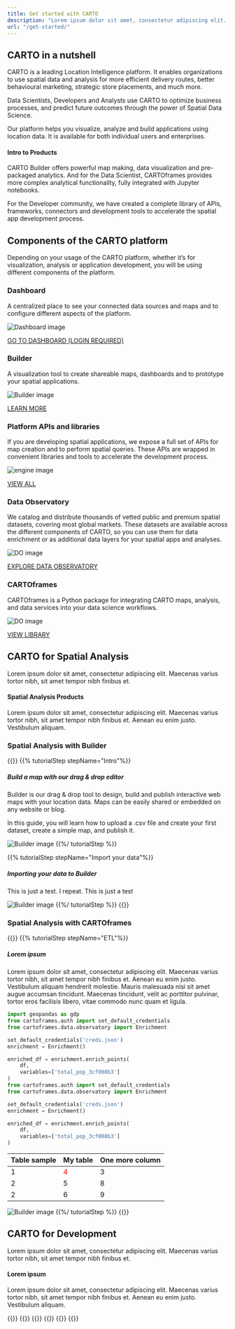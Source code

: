 ```yaml
---
title: Get started with CARTO
description: "Lorem ipsum dolor sit amet, consectetur adipiscing elit. Maecenas varius tortor nibh, sit amet"
url: "/get-started/"
---
```


## CARTO in a nutshell

CARTO is a leading Location Intelligence platform. It enables organizations to use spatial data and analysis for more efficient delivery routes, better behavioural marketing, strategic store placements, and much more. 

Data Scientists, Developers and Analysts use CARTO to optimize business processes, and predict future outcomes through the power of Spatial Data Science.

Our platform helps you visualize, analyze and build applications using location data. It is available for both individual users and enterprises. 




#### Intro to Products

CARTO Builder offers powerful map making, data visualization and pre-packaged analytics. And for the Data Scientist, CARTOframes provides more complex analytical functionality, fully integrated with Jupyter notebooks.

For the Developer community, we have created a complete library of APIs, frameworks, connectors and development tools to accelerate the spatial app development process.

## Components of the CARTO platform

Depending on your usage of the CARTO platform, whether it’s for visualization, analysis or application development, you will be using different components of the platform.

### Dashboard

A centralized place to see your connected data sources and maps and to configure different aspects of the platform.

![Dashboard image](/img/get-started/dashboard.png)

 [GO TO DASHBOARD (LOGIN REQUIRED)](www.carto.com/login)

### Builder

A visualization tool to create shareable maps, dashboards and to prototype your spatial applications.

![Builder image](/img/get-started/builder.png)

 
 [LEARN MORE](www.carto.com/builder)

### Platform APIs and libraries

If you are developing spatial applications, we expose a full set of APIs for map creation and to perform spatial queries. These APIs are wrapped in convenient libraries and tools to accelerate the development process.

![engine image](/img/get-started/engine-api.png)

 
 [VIEW ALL](www.docs.carto.com)

### Data Observatory

We catalog and distribute thousands of vetted public and premium spatial datasets, covering most global markets. These datasets are available across the different components of CARTO, so you can use them for data enrichment or as additional data layers for your spatial apps and analyses.

![DO image](/img/get-started/data-observatory.png)


 [EXPLORE DATA OBSERVATORY](www.carto.com/spatial-data-catalog)

### CARTOframes

CARTOframes is a Python package for integrating CARTO maps, analysis, and data services into your data science workflows.

![DO image](/img/get-started/cartoframes.png)


 [VIEW LIBRARY](www.carto.com/cartoframes)

## CARTO for Spatial Analysis

Lorem ipsum dolor sit amet, consectetur adipiscing elit. Maecenas varius tortor nibh, sit amet tempor nibh finibus et.

#### Spatial Analysis Products

Lorem ipsum dolor sit amet, consectetur adipiscing elit. Maecenas varius tortor nibh, sit amet tempor nibh finibus et. Aenean eu enim justo. Vestibulum aliquam.

### Spatial Analysis with Builder

{{<interactiveTutorial>}}
  {{% tutorialStep stepName="Intro"%}}
##### Build a map with our drag & drop editor

Builder is our drag & drop tool to design, build and publish interactive web maps with your location data. Maps can be easily shared or embedded on any website or blog.

In this guide, you will learn how to upload a .csv file and create your first dataset, create a simple map, and publish it.

![Builder image](/img/get-started/build-map-intro.png)
  {{%/ tutorialStep %}}

  {{% tutorialStep stepName="Import your data"%}}
##### Importing your data to Builder 

This is just a test. I repeat. This is just a test

![Builder image](/img/get-started/build-map-intro.png)
  {{%/ tutorialStep %}}
{{</interactiveTutorial>}}

### Spatial Analysis with CARTOframes

{{<interactiveTutorial>}}
  {{% tutorialStep stepName="ETL"%}}
##### Lorem ipsum

Lorem ipsum dolor sit amet, consectetur adipiscing elit. Maecenas varius tortor nibh, sit amet tempor nibh finibus et. Aenean eu enim justo. Vestibulum aliquam hendrerit molestie. Mauris malesuada nisi sit amet augue accumsan tincidunt. Maecenas tincidunt, velit ac porttitor pulvinar, tortor eros facilisis libero, vitae commodo nunc quam et ligula.

```python
import geopandas as gdp
from cartoframes.auth import set_default_credentials
from cartoframes.data.observatory import Enrichment

set_default_credentials('creds.json')
enrichment = Enrichment()

enriched_df = enrichment.enrich_points(
    df,
    variables=['total_pop_3cf008b3']
)
from cartoframes.auth import set_default_credentials
from cartoframes.data.observatory import Enrichment

set_default_credentials('creds.json')
enrichment = Enrichment()

enriched_df = enrichment.enrich_points(
    df,
    variables=['total_pop_3cf008b3']
)
```

|  Table sample |  My table                                   | One more column  |
|---------------|---------------------------------------------|------------------|
|  1            | <span style="color: #f00;">4</span>         | 3                |
|  2            | 5                                           | 8                |
|  2            | 6                                           | 9                |


![Builder image](/img/get-started/build-map-intro.png)
  {{%/ tutorialStep %}}
{{</interactiveTutorial>}}

## CARTO for Development

Lorem ipsum dolor sit amet, consectetur adipiscing elit. Maecenas varius tortor nibh, sit amet tempor nibh finibus et.

#### Lorem ipsum

Lorem ipsum dolor sit amet, consectetur adipiscing elit. Maecenas varius tortor nibh, sit amet tempor nibh finibus et. Aenean eu enim justo. Vestibulum aliquam.

{{<grid>}}
  {{<productCard
      name="CARTO for deck.gl"
      description="Build apps using deck.gl advanced framework for data visualization. This is our recommended library."
      image="/img/icons/carto-deck.png"
      url="/documentation/carto-deck/"
      highlighted="true">}}
  {{<productCard
      name="CARTO BigQuery Tiler"
      description="Visualize Big Data without having to move data outside BigQuery."
      image="/img/icons/bq-tiler.png"
      url="/documentation/bq-tiler/">}}
  {{<productCard
      name="SQL API"
      description="Interact with your tables and data inside CARTO, as if you were running SQL statements."
      image="/img/icons/sql-api.png"
      url="/documentation/sql-api/">}}
  {{<productCard
      name="Maps API"
      description="Generate maps based on data hosted in your CARTO account."
      image="/img/icons/maps-api.png"
      url="/documentation/maps-api/">}}
{{</grid>}}